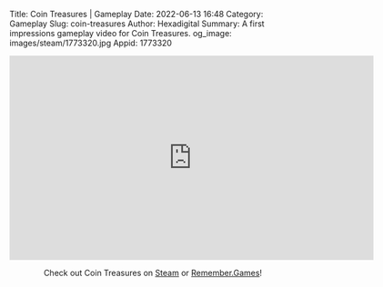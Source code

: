 Title: Coin Treasures | Gameplay
Date: 2022-06-13 16:48
Category: Gameplay
Slug: coin-treasures
Author: Hexadigital
Summary: A first impressions gameplay video for Coin Treasures.
og_image: images/steam/1773320.jpg
Appid: 1773320

<center><iframe src="https://www.youtube.com/embed/Rhh11dUYv60?feature=oembed" allow="accelerometer; autoplay; encrypted-media; gyroscope; picture-in-picture" width="640" height="360" frameborder="0"></iframe>

Check out Coin Treasures on [Steam](https://store.steampowered.com/app/1773320/?curator_clanid=34633900) or [Remember.Games](https://remember.games/game/1973/)!</center>

